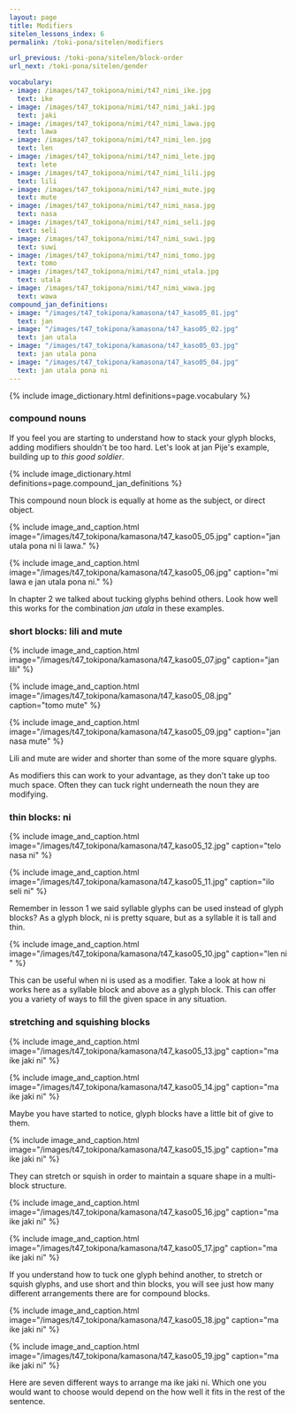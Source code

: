 ```yaml
---
layout: page
title: Modifiers
sitelen_lessons_index: 6
permalink: /toki-pona/sitelen/modifiers

url_previous: /toki-pona/sitelen/block-order
url_next: /toki-pona/sitelen/gender

vocabulary:
- image: /images/t47_tokipona/nimi/t47_nimi_ike.jpg
  text: ike
- image: /images/t47_tokipona/nimi/t47_nimi_jaki.jpg
  text: jaki
- image: /images/t47_tokipona/nimi/t47_nimi_lawa.jpg
  text: lawa
- image: /images/t47_tokipona/nimi/t47_nimi_len.jpg
  text: len
- image: /images/t47_tokipona/nimi/t47_nimi_lete.jpg
  text: lete
- image: /images/t47_tokipona/nimi/t47_nimi_lili.jpg
  text: lili
- image: /images/t47_tokipona/nimi/t47_nimi_mute.jpg
  text: mute
- image: /images/t47_tokipona/nimi/t47_nimi_nasa.jpg
  text: nasa
- image: /images/t47_tokipona/nimi/t47_nimi_seli.jpg
  text: seli
- image: /images/t47_tokipona/nimi/t47_nimi_suwi.jpg
  text: suwi
- image: /images/t47_tokipona/nimi/t47_nimi_tomo.jpg
  text: tomo
- image: /images/t47_tokipona/nimi/t47_nimi_utala.jpg
  text: utala
- image: /images/t47_tokipona/nimi/t47_nimi_wawa.jpg
  text: wawa
compound_jan_definitions:
- image: "/images/t47_tokipona/kamasona/t47_kaso05_01.jpg"
  text: jan
- image: "/images/t47_tokipona/kamasona/t47_kaso05_02.jpg"
  text: jan utala
- image: "/images/t47_tokipona/kamasona/t47_kaso05_03.jpg"
  text: jan utala pona
- image: "/images/t47_tokipona/kamasona/t47_kaso05_04.jpg"
  text: jan utala pona ni
---
```


{% include image_dictionary.html definitions=page.vocabulary %}

### compound nouns

If you feel you are starting to understand how to stack your glyph blocks, adding modifiers shouldn't be too hard. Let's look at jan Pije's example, building up to _this good soldier_.

{% include image_dictionary.html definitions=page.compound_jan_definitions %}

This compound noun block is equally at home as the subject, or direct object.

{% include image_and_caption.html image="/images/t47_tokipona/kamasona/t47_kaso05_05.jpg" caption="jan utala pona ni li lawa." %}

{% include image_and_caption.html image="/images/t47_tokipona/kamasona/t47_kaso05_06.jpg" caption="mi lawa e jan utala pona ni." %}

In chapter 2 we talked about tucking glyphs behind others. Look how well this works for the combination _jan utala_ in these examples.

### short blocks: lili and mute

{% include image_and_caption.html image="/images/t47_tokipona/kamasona/t47_kaso05_07.jpg" caption="jan lili" %}

{% include image_and_caption.html image="/images/t47_tokipona/kamasona/t47_kaso05_08.jpg" caption="tomo mute" %}

{% include image_and_caption.html image="/images/t47_tokipona/kamasona/t47_kaso05_09.jpg" caption="jan nasa mute" %}

Lili and mute are wider and shorter than some of the more square glyphs.

As modifiers this can work to your advantage, as they don't take up too much space. Often they can tuck right underneath the noun they are modifying.

### thin blocks: ni

{% include image_and_caption.html image="/images/t47_tokipona/kamasona/t47_kaso05_12.jpg" caption="telo nasa ni" %}

{% include image_and_caption.html image="/images/t47_tokipona/kamasona/t47_kaso05_11.jpg" caption="ilo seli ni" %}

Remember in lesson 1 we said syllable glyphs can be used instead of glyph blocks? As a glyph block, ni is pretty square, but as a syllable it is tall and thin.

{% include image_and_caption.html image="/images/t47_tokipona/kamasona/t47_kaso05_10.jpg" caption="len ni " %}

This can be useful when ni is used as a modifier. Take a look at how ni works here as a syllable block and above as a glyph block.  This can offer you a variety of ways to fill the given space in any situation.

### stretching and squishing blocks

{% include image_and_caption.html image="/images/t47_tokipona/kamasona/t47_kaso05_13.jpg" caption="ma ike jaki ni" %}

{% include image_and_caption.html image="/images/t47_tokipona/kamasona/t47_kaso05_14.jpg" caption="ma ike jaki ni" %}

Maybe you have started to notice, glyph blocks have a little bit of give to them.

{% include image_and_caption.html image="/images/t47_tokipona/kamasona/t47_kaso05_15.jpg" caption="ma ike jaki ni" %}

They can stretch or squish in order to maintain a square shape in a multi-block structure.

{% include image_and_caption.html image="/images/t47_tokipona/kamasona/t47_kaso05_16.jpg" caption="ma ike jaki ni" %}

{% include image_and_caption.html image="/images/t47_tokipona/kamasona/t47_kaso05_17.jpg" caption="ma ike jaki ni" %}

If you understand how to tuck one glyph behind another, to stretch or squish glyphs, and use short and thin blocks, you will see just how many different arrangements there are for compound blocks.

{% include image_and_caption.html image="/images/t47_tokipona/kamasona/t47_kaso05_18.jpg" caption="ma ike jaki ni" %}

{% include image_and_caption.html image="/images/t47_tokipona/kamasona/t47_kaso05_19.jpg" caption="ma ike jaki ni" %}

Here are seven different ways to arrange ma ike jaki ni. Which one you would want to choose would depend on the how well it fits in the rest of the sentence.

